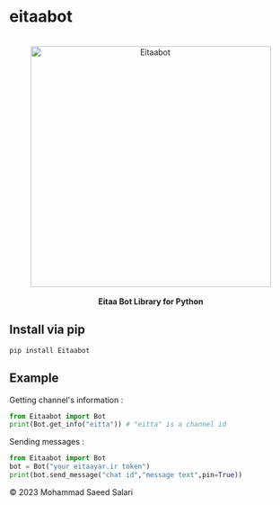 # eitaabot
<p align="center">
    <br>
        <img src="https://s2.uupload.ir/files/inshot_20230218_173605494_ss40.jpg" alt="Eitaabot" width="428">
    <br>
    <br>
    <b>Eitaa Bot Library for Python</b>
    <br>
</p>

## Install via pip
```
pip install Eitaabot
```

## Example
Getting channel's information :
```py
from Eitaabot import Bot
print(Bot.get_info("eitta")) # "eitta" is a channel id
```

Sending messages :
```py
from Eitaabot import Bot
bot = Bot("your eitaayar.ir token")
print(bot.send_message("chat id","message text",pin=True))
```


© 2023 Mohammad Saeed Salari
